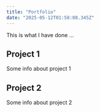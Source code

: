 ```yaml
---
title: "Portfolio"
date: "2025-05-12T01:58:08.345Z"
---
```



This is what I have done …


## Project 1

Some info about project 1


## Project 2

Some info about project 2

